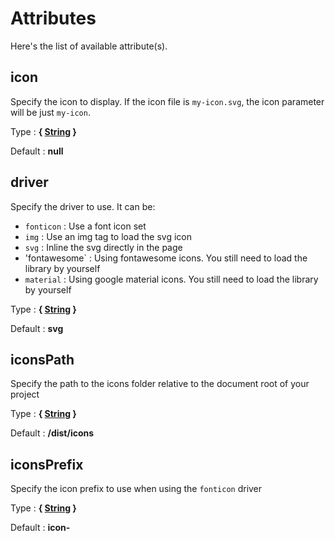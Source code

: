 # Attributes

Here's the list of available attribute(s).

## icon

Specify the icon to display. If the icon file is `my-icon.svg`,
the icon parameter will be just `my-icon`.

Type : **{ [String](https://developer.mozilla.org/fr/docs/Web/JavaScript/Reference/Objets_globaux/String) }**

Default : **null**


## driver

Specify the driver to use. It can be:
- `fonticon` : Use a font icon set
- `img` : Use an img tag to load the svg icon
- `svg` : Inline the svg directly in the page
- 'fontawesome` : Using fontawesome icons. You still need to load the library by yourself
- `material` : Using google material icons. You still need to load the library by yourself

Type : **{ [String](https://developer.mozilla.org/fr/docs/Web/JavaScript/Reference/Objets_globaux/String) }**

Default : **svg**


## iconsPath

Specify the path to the icons folder relative to the document root of your project

Type : **{ [String](https://developer.mozilla.org/fr/docs/Web/JavaScript/Reference/Objets_globaux/String) }**

Default : **/dist/icons**


## iconsPrefix

Specify the icon prefix to use when using the `fonticon` driver

Type : **{ [String](https://developer.mozilla.org/fr/docs/Web/JavaScript/Reference/Objets_globaux/String) }**

Default : **icon-**